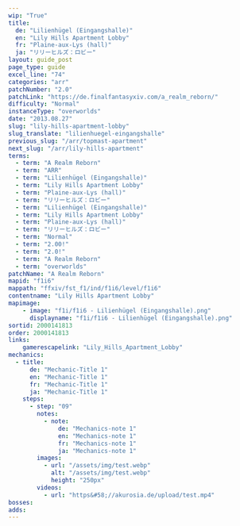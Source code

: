 ```yaml
---
wip: "True"
title:
  de: "Lilienhügel (Eingangshalle)"
  en: "Lily Hills Apartment Lobby"
  fr: "Plaine-aux-Lys (hall)"
  ja: "リリーヒルズ：ロビー"
layout: guide_post
page_type: guide
excel_line: "74"
categories: "arr"
patchNumber: "2.0"
patchLink: "https://de.finalfantasyxiv.com/a_realm_reborn/"
difficulty: "Normal"
instanceType: "overworlds"
date: "2013.08.27"
slug: "lily-hills-apartment-lobby"
slug_translate: "lilienhuegel-eingangshalle"
previous_slug: "/arr/topmast-apartment"
next_slug: "/arr/lily-hills-apartment"
terms:
  - term: "A Realm Reborn"
  - term: "ARR"
  - term: "Lilienhügel (Eingangshalle)"
  - term: "Lily Hills Apartment Lobby"
  - term: "Plaine-aux-Lys (hall)"
  - term: "リリーヒルズ：ロビー"
  - term: "Lilienhügel (Eingangshalle)"
  - term: "Lily Hills Apartment Lobby"
  - term: "Plaine-aux-Lys (hall)"
  - term: "リリーヒルズ：ロビー"
  - term: "Normal"
  - term: "2.00!"
  - term: "2.0!"
  - term: "A Realm Reborn"
  - term: "overworlds"
patchName: "A Realm Reborn"
mapid: "f1i6"
mappath: "ffxiv/fst_f1/ind/f1i6/level/f1i6"
contentname: "Lily Hills Apartment Lobby"
mapimage:
    - image: "f1i/f1i6 - Lilienhügel (Eingangshalle).png"
      displayname: "f1i/f1i6 - Lilienhügel (Eingangshalle).png"
sortid: 2000141813
order: 2000141813
links:
    gamerescapelink: "Lily_Hills_Apartment_Lobby"
mechanics:
  - title:
      de: "Mechanic-Title 1"
      en: "Mechanic-Title 1"
      fr: "Mechanic-Title 1"
      ja: "Mechanic-Title 1"
    steps:
      - step: "09"
        notes:
          - note:
              de: "Mechanics-note 1"
              en: "Mechanics-note 1"
              fr: "Mechanics-note 1"
              ja: "Mechanics-note 1"
        images:
          - url: "/assets/img/test.webp"
            alt: "/assets/img/test.webp"
            height: "250px"
        videos:
          - url: "https&#58;//akurosia.de/upload/test.mp4"
bosses:
adds:
---
```

